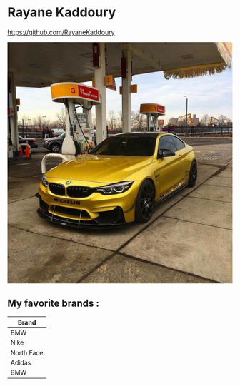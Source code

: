 # Rayane Kaddoury

https://github.com/RayaneKaddoury



![BMW M4 F82](f82.jpg)

## My favorite brands :

| Brand         |
| ------------- |
| BMW           |
| Nike          |
| North Face    |
| Adidas        |
| BMW           |
